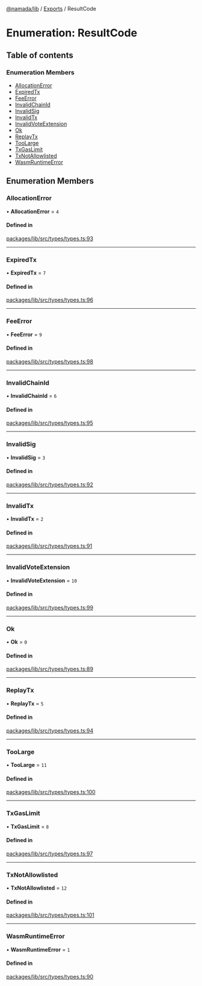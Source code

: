 [@namada/lib](../README.md) / [Exports](../modules.md) / ResultCode

# Enumeration: ResultCode

## Table of contents

### Enumeration Members

- [AllocationError](ResultCode.md#allocationerror)
- [ExpiredTx](ResultCode.md#expiredtx)
- [FeeError](ResultCode.md#feeerror)
- [InvalidChainId](ResultCode.md#invalidchainid)
- [InvalidSig](ResultCode.md#invalidsig)
- [InvalidTx](ResultCode.md#invalidtx)
- [InvalidVoteExtension](ResultCode.md#invalidvoteextension)
- [Ok](ResultCode.md#ok)
- [ReplayTx](ResultCode.md#replaytx)
- [TooLarge](ResultCode.md#toolarge)
- [TxGasLimit](ResultCode.md#txgaslimit)
- [TxNotAllowlisted](ResultCode.md#txnotallowlisted)
- [WasmRuntimeError](ResultCode.md#wasmruntimeerror)

## Enumeration Members

### AllocationError

• **AllocationError** = ``4``

#### Defined in

[packages/lib/src/types/types.ts:93](https://github.com/anoma/namada-sdkjs/blob/edf30efe7e90e48022c5a06b224e44eb58087392/packages/lib/src/types/types.ts#L93)

___

### ExpiredTx

• **ExpiredTx** = ``7``

#### Defined in

[packages/lib/src/types/types.ts:96](https://github.com/anoma/namada-sdkjs/blob/edf30efe7e90e48022c5a06b224e44eb58087392/packages/lib/src/types/types.ts#L96)

___

### FeeError

• **FeeError** = ``9``

#### Defined in

[packages/lib/src/types/types.ts:98](https://github.com/anoma/namada-sdkjs/blob/edf30efe7e90e48022c5a06b224e44eb58087392/packages/lib/src/types/types.ts#L98)

___

### InvalidChainId

• **InvalidChainId** = ``6``

#### Defined in

[packages/lib/src/types/types.ts:95](https://github.com/anoma/namada-sdkjs/blob/edf30efe7e90e48022c5a06b224e44eb58087392/packages/lib/src/types/types.ts#L95)

___

### InvalidSig

• **InvalidSig** = ``3``

#### Defined in

[packages/lib/src/types/types.ts:92](https://github.com/anoma/namada-sdkjs/blob/edf30efe7e90e48022c5a06b224e44eb58087392/packages/lib/src/types/types.ts#L92)

___

### InvalidTx

• **InvalidTx** = ``2``

#### Defined in

[packages/lib/src/types/types.ts:91](https://github.com/anoma/namada-sdkjs/blob/edf30efe7e90e48022c5a06b224e44eb58087392/packages/lib/src/types/types.ts#L91)

___

### InvalidVoteExtension

• **InvalidVoteExtension** = ``10``

#### Defined in

[packages/lib/src/types/types.ts:99](https://github.com/anoma/namada-sdkjs/blob/edf30efe7e90e48022c5a06b224e44eb58087392/packages/lib/src/types/types.ts#L99)

___

### Ok

• **Ok** = ``0``

#### Defined in

[packages/lib/src/types/types.ts:89](https://github.com/anoma/namada-sdkjs/blob/edf30efe7e90e48022c5a06b224e44eb58087392/packages/lib/src/types/types.ts#L89)

___

### ReplayTx

• **ReplayTx** = ``5``

#### Defined in

[packages/lib/src/types/types.ts:94](https://github.com/anoma/namada-sdkjs/blob/edf30efe7e90e48022c5a06b224e44eb58087392/packages/lib/src/types/types.ts#L94)

___

### TooLarge

• **TooLarge** = ``11``

#### Defined in

[packages/lib/src/types/types.ts:100](https://github.com/anoma/namada-sdkjs/blob/edf30efe7e90e48022c5a06b224e44eb58087392/packages/lib/src/types/types.ts#L100)

___

### TxGasLimit

• **TxGasLimit** = ``8``

#### Defined in

[packages/lib/src/types/types.ts:97](https://github.com/anoma/namada-sdkjs/blob/edf30efe7e90e48022c5a06b224e44eb58087392/packages/lib/src/types/types.ts#L97)

___

### TxNotAllowlisted

• **TxNotAllowlisted** = ``12``

#### Defined in

[packages/lib/src/types/types.ts:101](https://github.com/anoma/namada-sdkjs/blob/edf30efe7e90e48022c5a06b224e44eb58087392/packages/lib/src/types/types.ts#L101)

___

### WasmRuntimeError

• **WasmRuntimeError** = ``1``

#### Defined in

[packages/lib/src/types/types.ts:90](https://github.com/anoma/namada-sdkjs/blob/edf30efe7e90e48022c5a06b224e44eb58087392/packages/lib/src/types/types.ts#L90)
